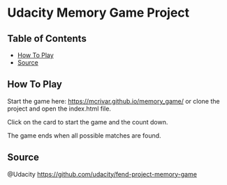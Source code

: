 # Udacity Memory Game Project

## Table of Contents

* [How To Play](#howtoplay)
* [Source](#Source)

## How To Play

Start the game here: https://mcrivar.github.io/memory_game/  or clone the project and open the index.html file.

Click on the card to start the game and the count down.

The game ends when all possible matches are found.

## Source
@Udacity
https://github.com/udacity/fend-project-memory-game
